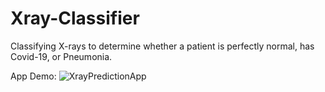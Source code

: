 # Xray-Classifier
Classifying X-rays to determine whether a patient is perfectly normal, has Covid-19, or Pneumonia. 

App Demo:
![XrayPredictionApp](https://github.com/neelmajmudar/Xray-Classifier/assets/142572400/993cf248-74e8-4cd1-9121-3a5c278463d5)
